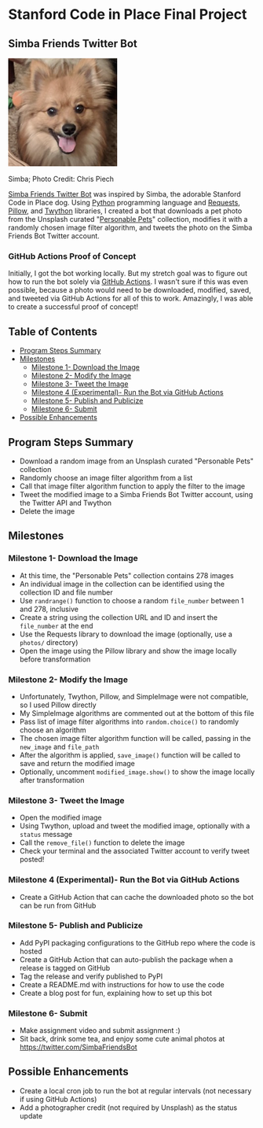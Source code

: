 # Stanford Code in Place Final Project

## Simba Friends Twitter Bot

![](simba.png)

Simba; Photo Credit: Chris Piech

[Simba Friends Twitter Bot](https://twitter.com/SimbaFriendsBot) was inspired by Simba, the adorable Stanford Code in Place dog. Using [Python](https://www.python.org/) programming language and [Requests](https://requests.readthedocs.io/en/master/), [Pillow](https://pillow.readthedocs.io/en/stable/), and [Twython](https://twython.readthedocs.io/en/latest/) libraries, I created a bot that downloads a pet photo from the Unsplash curated "[Personable Pets](https://unsplash.com/collections/2489501/personable-pets)" collection, modifies it with a randomly chosen image filter algorithm, and tweets the photo on the Simba Friends Bot Twitter account. 

### GitHub Actions Proof of Concept

Initially, I got the bot working locally. But my stretch goal was to figure out how to run the bot solely via [GitHub Actions](https://github.com/features/actions). I wasn't sure if this was even possible, because a photo would need to be downloaded, modified, saved, and tweeted via GitHub Actions for all of this to work. Amazingly, I was able to create a successful proof of concept!

Table of Contents
-----------------

* [Program Steps Summary](#program-steps-summary)
* [Milestones](#milestones)
  * [Milestone 1- Download the Image](#milestone-1--download-the-image)
  * [Milestone 2- Modify the Image](#milestone-2--modify-the-image)
  * [Milestone 3- Tweet the Image](#milestone-3--tweet-the-image)
  * [Milestone 4 (Experimental)- Run the Bot via GitHub Actions](#milestone-4-experimental--run-the-bot-via-github-actions)
  * [Milestone 5- Publish and Publicize](#milestone-5--publish-and-publicize)
  * [Milestone 6- Submit](#milestone-6--submit)
* [Possible Enhancements](#possible-enhancements)

## Program Steps Summary

* Download a random image from an Unsplash curated "Personable Pets" collection
* Randomly choose an image filter algorithm from a list
* Call that image filter algorithm function to apply the filter to the image
* Tweet the modified image to a Simba Friends Bot Twitter account, using the Twitter API and Twython
* Delete the image

## Milestones

### Milestone 1- Download the Image

* At this time, the "Personable Pets" collection contains 278 images
* An individual image in the collection can be identified using the collection ID and file number
* Use `randrange()` function to choose a random `file_number` between 1 and 278, inclusive
* Create a string using the collection URL and ID and insert the `file_number` at the end
* Use the Requests library to download the image (optionally, use a `photos/` directory)
* Open the image using the Pillow library and show the image locally before transformation

### Milestone 2- Modify the Image

* Unfortunately, Twython, Pillow, and SimpleImage were not compatible, so I used Pillow directly
* My SimpleImage algorithms are commented out at the bottom of this file
* Pass list of image filter algorithms into `random.choice()` to randomly choose an algorithm
* The chosen image filter algorithm function will be called, passing in the `new_image` and `file_path`
* After the algorithm is applied, `save_image()` function will be called to save and return the modified image
* Optionally, uncomment `modified_image.show()` to show the image locally after transformation

### Milestone 3- Tweet the Image

* Open the modified image
* Using Twython, upload and tweet the modified image, optionally with a `status` message
* Call the `remove_file()` function to delete the image
* Check your terminal and the associated Twitter account to verify tweet posted! 

### Milestone 4 (Experimental)- Run the Bot via GitHub Actions

* Create a GitHub Action that can cache the downloaded photo so the bot can be run from GitHub

### Milestone 5- Publish and Publicize

* Add PyPI packaging configurations to the GitHub repo where the code is hosted
* Create a GitHub Action that can auto-publish the package when a release is tagged on GitHub
* Tag the release and verify published to PyPI
* Create a README.md with instructions for how to use the code
* Create a blog post for fun, explaining how to set up this bot

### Milestone 6- Submit

* Make assignment video and submit assignment :)
* Sit back, drink some tea, and enjoy some cute animal photos at https://twitter.com/SimbaFriendsBot 

## Possible Enhancements

* Create a local cron job to run the bot at regular intervals (not necessary if using GitHub Actions)
* Add a photographer credit (not required by Unsplash) as the status update

